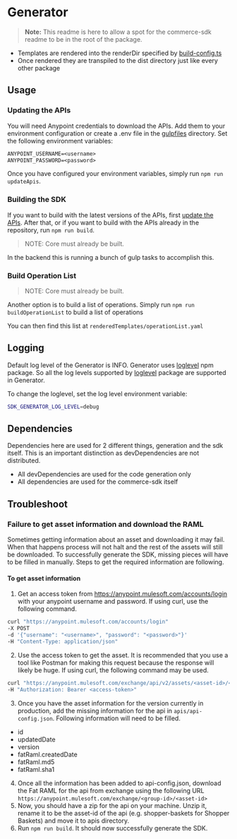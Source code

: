 # Generator

> **Note:** This readme is here to allow a spot for the commerce-sdk readme to be in the root of the package.

* Templates are rendered into the renderDir specified by [build-config.ts](../../../build-config.ts)
* Once rendered they are transpiled to the dist directory just like every other package

## Usage

### Updating the APIs

You will need Anypoint credentials to download the APIs. Add them to your environment configuration or create a .env file in the [gulpfiles](../gulpfiles) directory. Set the following environment variables:

```txt
ANYPOINT_USERNAME=<username>
ANYPOINT_PASSWORD=<password>
```

Once you have configured your environment variables, simply run `npm run updateApis`.

### Building the SDK

If you want to build with the latest versions of the APIs, first [update the APIs](#updating-the-apis). After that, or if you want to build with the APIs already in the repository, run `npm run build`.

> NOTE: Core must already be built.

In the backend this is running a bunch of gulp tasks to accomplish this.

### Build Operation List

> NOTE: Core must already be built.

Another option is to build a list of operations. Simply run `npm run buildOperationList` to build a list of operations

You can then find this list at `renderedTemplates/operationList.yaml`

## Logging

Default log level of the Generator is INFO. Generator uses [loglevel](https://www.npmjs.com/package/loglevel) npm package. So all the log levels supported by [loglevel](https://www.npmjs.com/package/loglevel) package are supported in Generator.

To change the loglevel, set the log level environment variable:

```sh
SDK_GENERATOR_LOG_LEVEL=debug
```

## Dependencies

Dependencies here are used for 2 different things, generation and the sdk itself.  This is an important distinction as devDependencies are not distributed.

* All devDependencies are used for the code generation only
* All dependencies are used for the commerce-sdk itself

## Troubleshoot

### Failure to get asset information and download the RAML

Sometimes getting information about an asset and downloading it may fail. When that happens process will not halt and the rest of the assets will still be downloaded. To successfully generate the SDK, missing pieces will have to be filled in manually. Steps to get the required information are following.

#### To get asset information

1. Get an access token from <https://anypoint.mulesoft.com/accounts/login> with your anypoint username and password. If using curl, use the following command.

  ```sh
  curl "https://anypoint.mulesoft.com/accounts/login"
  -X POST
  -d '{"username": "<username>", "password": "<password>"}'
  -H "Content-Type: application/json"
  ```

2. Use the access token to get the asset. It is recommended that you use a tool like Postman for making this request because the response will likely be huge. If using curl, the following command may be used.

  ```sh
  curl "https://anypoint.mulesoft.com/exchange/api/v2/assets/<asset-id>/<version>"
  -H "Authorization: Bearer <access-token>"
  ```

3. Once you have the asset information for the version currently in production, add the missing information for the api in `apis/api-config.json`. Following information will need to be filled.

* id
* updatedDate
* version
* fatRaml.createdDate
* fatRaml.md5
* fatRaml.sha1

4. Once all the information has been added to api-config.json, download the Fat RAML for the api from exchange using the following URL
`https://anypoint.mulesoft.com/exchange/<group-id>/<asset-id>`
5. Now, you should have a zip for the api on your machine. Unzip it, rename it to be the asset-id of the api (e.g. shopper-baskets for Shopper Baskets) and move it to apis directory.
6. Run `npm run build`. It should now successfully generate the SDK.

